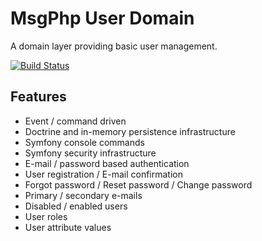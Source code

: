 # MsgPhp User Domain

A domain layer providing basic user management.

[![Build Status](https://travis-ci.org/msgphp/user.svg?branch=master)](https://travis-ci.org/msgphp/user)

## Features

- Event / command driven
- Doctrine and in-memory persistence infrastructure
- Symfony console commands
- Symfony security infrastructure
- E-mail / password based authentication
- User registration / E-mail confirmation
- Forgot password / Reset password / Change password
- Primary / secondary e-mails
- Disabled / enabled users
- User roles
- User attribute values
